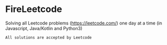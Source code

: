 # FireLeetcode
Solving all Leetcode problems (https://leetcode.com/) one day at a time (in Javascript, Java/Kotlin and Python3)

```
All solutions are accepted by Leetcode
```
